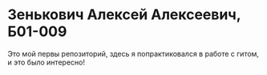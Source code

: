 # Зенькович Алексей Алексеевич, Б01-009

Это мой первы репозиторий, здесь я попрактиковался в работе с гитом, и это было интересно!